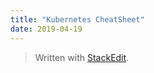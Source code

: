 ```yaml
---
title: "Kubernetes CheatSheet"
date: 2019-04-19
---
```



> Written with [StackEdit](https://stackedit.io/).
<!--stackedit_data:
eyJoaXN0b3J5IjpbODI3ODUzODU2XX0=
-->